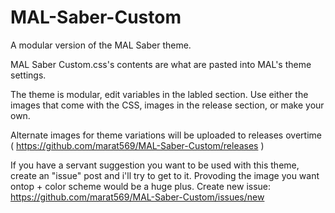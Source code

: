 ﻿# MAL-Saber-Custom

A modular version of the MAL Saber theme.

MAL Saber Custom.css's contents are what are pasted into MAL's theme settings.

The theme is modular, edit variables in the labled section. Use either the images that come with the CSS, images in the release section, or make your own.

Alternate images for theme variations will be uploaded to releases overtime ( https://github.com/marat569/MAL-Saber-Custom/releases )

If you have a servant suggestion you want to be used with this theme, create an "issue" post and i'll try to get to it. Provoding the image you want ontop + color scheme would be a huge plus. Create new issue: https://github.com/marat569/MAL-Saber-Custom/issues/new
